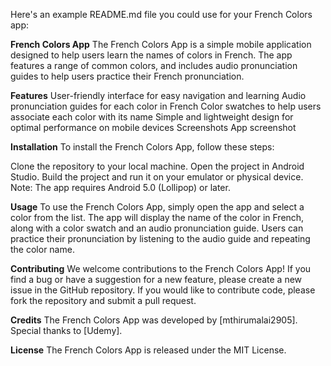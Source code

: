 Here's an example README.md file you could use for your French Colors app:

**French Colors App**
The French Colors App is a simple mobile application designed to help users learn the names of colors in French. 
The app features a range of common colors, and includes audio pronunciation guides to help users practice their French pronunciation.

**Features**
User-friendly interface for easy navigation and learning
Audio pronunciation guides for each color in French
Color swatches to help users associate each color with its name
Simple and lightweight design for optimal performance on mobile devices
Screenshots
App screenshot

**Installation**
To install the French Colors App, follow these steps:

Clone the repository to your local machine.
Open the project in Android Studio.
Build the project and run it on your emulator or physical device.
Note: The app requires Android 5.0 (Lollipop) or later.

**Usage**
To use the French Colors App, simply open the app and select a color from the list. The app will display the name of the color in French, along with a color swatch and an audio pronunciation guide. Users can practice their pronunciation by listening to the audio guide and repeating the color name.

**Contributing**
We welcome contributions to the French Colors App! If you find a bug or have a suggestion for a new feature, please create a new issue in the GitHub repository. If you would like to contribute code, please fork the repository and submit a pull request.

**Credits**
The French Colors App was developed by [mthirumalai2905]. Special thanks to [Udemy].

**License**
The French Colors App is released under the MIT License.




